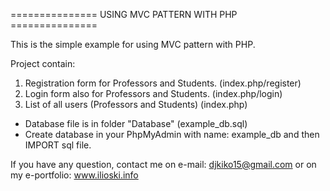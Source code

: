 =============== USING MVC PATTERN WITH PHP ===============

This is the simple example for using MVC pattern with PHP.

Project contain:

1. Registration form for Professors and Students.
	(index.php/register)
2. Login form also for Professors and Students.
	(index.php/login)
3. List of all users (Professors and Students)
	(index.php)

* Database file is in folder "Database"
	(example_db.sql)
* Create database in your PhpMyAdmin with name: example_db
	and then IMPORT sql file.


If you have any question, contact me on e-mail: djkiko15@gmail.com
or on my e-portfolio: www.ilioski.info

